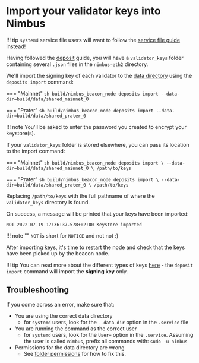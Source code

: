 # Import your validator keys into Nimbus

!!! tip
    `systemd` service file users will want to follow the [service file guide](./beacon-node-systemd.md#import-validator-keys) instead!

Having followed the [deposit](./deposit.md) guide, you will have a `validator_keys` folder containing several `.json` files in the `nimbus-eth2` directory.


We'll import the signing key of each validator to the [data directory](./data-dir.md) using the `deposits import` command:

=== "Mainnet"
    ```sh
    build/nimbus_beacon_node deposits import --data-dir=build/data/shared_mainnet_0
    ```

=== "Prater"
    ```sh
    build/nimbus_beacon_node deposits import --data-dir=build/data/shared_prater_0
    ```

!!! note
    You'll be asked to enter the password you created to encrypt your keystore(s).

If your `validator_keys` folder is stored elsewhere, you can pass its location to the import command:

=== "Mainnet"
    ```sh
    build/nimbus_beacon_node deposits import \
      --data-dir=build/data/shared_mainnet_0 \
      /path/to/keys
    ```

=== "Prater"
    ```sh
    build/nimbus_beacon_node deposits import \
      --data-dir=build/data/shared_prater_0 \
      /path/to/keys
    ```

Replacing `/path/to/keys` with the full pathname of where the `validator_keys` directory is found.

On success, a message will be printed that your keys have been imported:
```
NOT 2022-07-19 17:36:37.578+02:00 Keystore imported
```

!!! note ""
    `NOT` is short for `NOTICE` and not not :)

After importing keys, it's time to [restart](./connect-eth2.md) the node and check that the keys have been picked up by the beacon node.

!!! tip
    You can read more about the different types of keys [here](https://blog.ethereum.org/2020/05/21/keys/) - the `deposit import` command will import the **signing key** only.

## Troubleshooting

If you come across an error, make sure that:

* You are using the correct data directory
  * for `systemd` users, look for the `--data-dir` option in the `.service` file
* You are running the command as the correct user
  * for `systemd` users, look for the `User=` option in the `.service`. Assuming the user is called `nimbus`,  prefix all commands with: `sudo -u nimbus`
* Permissions for the data directory are wrong
  * See [folder permissions](./data-dir.md#permissions) for how to fix this.
